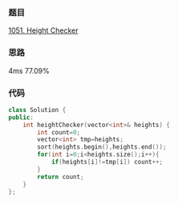 ### 题目
[1051. Height Checker](https://leetcode-cn.com/problems/height-checker/submissions/)
### 思路
4ms 77.09%

### 代码
```c++
class Solution {
public:
    int heightChecker(vector<int>& heights) {
        int count=0;
        vector<int> tmp=heights;
        sort(heights.begin(),heights.end());
        for(int i=0;i<heights.size();i++){
            if(heights[i]!=tmp[i]) count++;
        }
        return count;
    }
};
```
